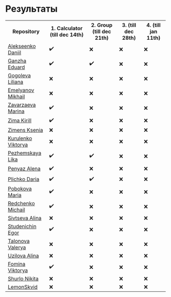 # Результаты

<table>
<tr>
    <th>Repository</th>
    <th>1. Calculator (till dec 14th)</th>
    <th>2. Group (till dec 21th)</th>
    <th>3. (till dec 28th)</th>
    <th>4. (till jan 11th)</th>
</tr>
<tr><td><a href="https://github.com/dan-gar/2023-CS-PythonV2">Alekseenko Daniil</a</td>
    <td>✔️</td><td>❌</td><td>❌</td><td>❌</td></tr>
<tr><td><a href="https://github.com/deep-learning-engineer/2023-CS-Python">Ganzha Eduard</a</td>
    <td>✔️</td><td>✔️</td><td>❌</td><td>❌</td></tr>
<tr><td><a href="https://github.com/sugvess/2023-CS-Python">Gogoleva Liliana</a</td>
    <td>❌</td><td>❌</td><td>❌</td><td>❌</td></tr>
<!--<tr><td><a href="https://github.com/56hg7t83/2023-CS-Python.git">Dolgov Igor</a</td>
    <td>❌</td><td>❌</td><td>❌</td><td>❌</td></tr>-->
<tr><td><a href="https://github.com/Limonchelloops/2023-CS-Python">Emelyanov Mikhail</a</td>
    <td>❌</td><td>❌</td><td>❌</td><td>❌</td></tr>
<tr><td><a href="https://github.com/maryzvrz/2023-CS-Python">Zavarzaeva Marina</a</td>
    <td>✔️</td><td>❌</td><td>❌</td><td>❌</td></tr>
<tr><td><a href="https://github.com/snegovik181220/2023-CS-Python">Zima Kirill</a</td>
    <td>✔️</td><td>❌</td><td>❌</td><td>❌</td></tr>
<tr><td><a href="https://github.com/Zimens-Ksenia/2023-CS-Python">Zimens Ksenia</a</td>
    <td>❌</td><td>❌</td><td>❌</td><td>❌</td></tr>
<tr><td><a href="https://github.com/wicktosha1/2023-CS-Python">Kurulenko Viktorya</a</td>
    <td>❌</td><td>❌</td><td>❌</td><td>❌</td></tr>
<tr><td><a href="https://github.com/12345678919aa/2023-CS-Python">Pezhemskaya Lika</a</td>
    <td>✔️</td><td>✔️</td><td>❌</td><td>❌</td></tr>
<tr><td><a href="https://github.com/tsumimur/2023-CS-Python">Penyaz Alena</a</td>
    <td>✔️</td><td>❌</td><td>❌</td><td>❌</td></tr>
<tr><td><a href="https://github.com/qquenyt/2023-CS-Python">Plichko Daria</a</td>
    <td>✔️</td><td>✔️</td><td>❌</td><td>❌</td></tr>
<tr><td><a href="https://github.com/MariaPobokova/2023-CS-Python">Pobokova Maria</a</td>
    <td>✔️</td><td>❌</td><td>❌</td><td>❌</td></tr>
<tr><td><a href="https://github.com/perchik4u/2023-CS-Python">Redchenko Michail</a</td>
    <td>✔️</td><td>❌</td><td>❌</td><td>❌</td></tr>
<!-- Sanarov -->
<tr><td><a href="https://github.com/linsivs/2023-CS-Python">Sivtseva Alina</a</td>
    <td>❌</td><td>❌</td><td>❌</td><td>❌</td></tr>
<!-- Spicin -->
<tr><td><a href="https://github.com/Ronyleno/2023-CS-Python">Studenichin Egor</a</td>
    <td>✔️</td><td>❌</td><td>❌</td><td>❌</td></tr>
<tr><td><a href="https://github.com/lerochkagucci/2023-CS-Python">Talonova Valerya</a</td>
    <td>❌</td><td>❌</td><td>❌</td><td>❌</td></tr>
<tr><td><a href="https://github.com/uzilova123/2023-CS-Python">Uzilova Alina</a</td>
    <td>❌</td><td>❌</td><td>❌</td><td>❌</td></tr>
<tr><td><a href="https://github.com/VikaFom/2023-CS-Python">Fomina Viktorya</a</td>
    <td>✔️</td><td>❌</td><td>❌</td><td>❌</td></tr>
<tr><td><a href="https://github.com/Niksha36/2023-CS-Python">Shurlo Nikita</a</td>
    <td>❌</td><td>❌</td><td>❌</td><td>❌</td></tr>

<tr><td><a href="https://github.com/LemonSkvid/2023-CS-Python">LemonSkvid</a</td>
    <td>❌</td><td>❌</td><td>❌</td><td>❌</td></tr>
</table>
